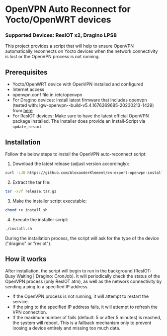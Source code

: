 # OpenVPN Auto Reconnect for Yocto/OpenWRT devices
### Supported Devices: ResIOT x2, Dragino LPS8

This project provides a script that will help to ensure OpenVPN automatically reconnects on Yocto devices when the
network connectivity is lost or the OpenVPN process is not running.

## Prerequisites

- Yocto/OpenWRT device with OpenVPN installed and configured
- Internet access
- openvpn.conf file in /etc/openvpn
- For Dragino devices: Install latest firmware that includes openvpn (tested with:
  lgw-openvpn--build-v5.4.1676269685-20230213-1429)
  from [here](https://www.dragino.com/downloads/index.php?dir=LoRa_Gateway/LPS8/Firmware/Release/)
- For ResIOT devices: Make sure to have the latest official OpenVPN package installed. The Installer does provide
  an Install-Script via ````update_resiot````

## Installation

Follow the below steps to install the OpenVPN auto-reconnect script:

1. Download the latest release (adjust version accordingly):

```bash
curl -LJO https://github.com/AlexanderKlement/en-expert-openvpn-installer/archive/refs/tags/v0.0.2.tar.gz
```

2. Extract the tar file:

```bash
tar -xvf release.tar.gz
```

3. Make the installer script executable:

```bash
chmod +x install.sh
```

4. Execute the installer script:

```bash
./install.sh
```

During the installation process, the script will ask for the type of the device ("dragino" or "resiot").

## How it works

After installation, the script will begin to run in the background (ResIOT: Busy Waiting | Dragino: CronJob).
It will periodically check the status of the OpenVPN process (only ResIOT atm), as well as the network connectivity by
sending a ping to
a specified IP address.

- If the OpenVPN process is not running, it will attempt to restart the service.
- If the ping to the specified IP address fails, it will attempt to refresh the VPN connection.
- If the maximum number of fails (default: 5 or after 5 minutes) is reached, the system will reboot. This is a fallback
  mechanism only to prevent loosing a device entirely and missing too much data.
